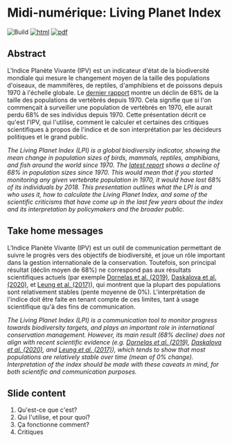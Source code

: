 # Midi-numérique: Living Planet Index

![Build](https://github.com/VincentBellavance/lpi_midiNum/workflows/Build/badge.svg) [![html](https://img.shields.io/badge/read-html-blue)](https://VincentBellavance.github.io/lpi_midiNum/#1) [![pdf](https://img.shields.io/badge/read-pdf-yellow)](https://VincentBellavance.github.io/lpi_midiNum/slides.pdf)

## Abstract

L'Indice Planète Vivante (IPV) est un indicateur d'état de la biodiversité mondiale qui mesure le changement moyen de la taille des populations d'oiseaux, de mammifères, de reptiles, d'amphibiens et de poissons depuis 1970 à l'échelle globale. Le [dernier rapport](https://f.hubspotusercontent20.net/hubfs/4783129/LPR/PDFs/ENGLISH-FULL.pdf) montre un déclin de 68% de la taille des populations de vertébrés depuis 1970. Cela signifie que si l'on commençait à surveiller une population de vertébrés en 1970, elle aurait perdu 68% de ses individus depuis 1970. Cette présentation décrit ce qu'est l'IPV, qui l'utilise, comment le calculer et certaines des critiques scientifiques à propos de l'indice et de son interprétation par les décideurs politiques et le grand public.

*The Living Planet Index (LPI) is a global biodiversity indicator, showing the mean change in population sizes of birds, mammals, reptiles, amphibians, and fish around the world since 1970. The [latest report](https://f.hubspotusercontent20.net/hubfs/4783129/LPR/PDFs/ENGLISH-FULL.pdf) shows a decline of 68% in population sizes since 1970. This would mean that if you started monitoring any given vertebrate population in 1970, it would have lost 68% of its individuals by 2018. This presentation outlines what the LPI is and who uses it, how to calculate the Living Planet Index, and some of the scientific criticisms that have come up in the last few years about the index and its interpretation by policymakers and the broader public.*

## Take home messages

L'Indice Planète Vivante (IPV) est un outil de communication permettant de suivre le progrès vers des objectifs de biodiversité, et joue un rôle important dans la gestion internationale de la conservation. Toutefois, son principal résultat (déclin moyen de 68%) ne correspond pas aux résultats scientifiques actuels (par exemple [Dornelas et al. (2019)](https://onlinelibrary.wiley.com/doi/abs/10.1111/ele.13242), [Daskalova et al. (2020)](https://www.nature.com/articles/s41467-020-17779-0), et [Leung et al. (2017)](https://onlinelibrary.wiley.com/doi/full/10.1111/ddi.12636)), qui montrent que la plupart des populations sont relativement stables (pente moyenne de 0%). L'interprétation de l'indice doit être faite en tenant compte de ces limites, tant à usage scientifique qu'à des fins de communication. 

*The Living Planet Index (LPI) is a communication tool to monitor progress towards biodiversity targets, and plays an important role in international conservation management. However, its main result (68% decline) does not align with recent scientific evidence (e.g. [Dornelas et al. (2019)](https://onlinelibrary.wiley.com/doi/abs/10.1111/ele.13242), [Daskalova et al. (2020)](https://www.nature.com/articles/s41467-020-17779-0), and [Leung et al. (2017)](https://onlinelibrary.wiley.com/doi/full/10.1111/ddi.12636)), which tends to show that most populations are relatively stable over time (mean of 0% change). Interpretation of the index should be made with these caveats in mind, for both scientific and communication purposes.*

## Slide content

1. Qu'est-ce que c'est?
2. Qui l'utilise, et pour quoi?
3. Ça fonctionne comment?
4. Critiques
